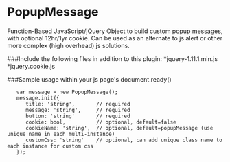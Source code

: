 # PopupMessage
Function-Based JavaScript/jQuery Object to build custom popup messages, with optional 12hr/1yr cookie. Can be used as an alternate to js alert or other more complex (high overhead) js solutions.

###Include the following files in addition to this plugin:
  *jquery-1.11.1.min.js
  *jquery.cookie.js

###Sample usage within your js page's document.ready()
```
   var message = new PopupMessage();
   message.init({
      title: 'string',       // required
      message: 'string',     // required
      button: 'string'       // required
      cookie: bool,          // optional, default=false
      cookieName: 'string',  // optional, default=popupMessage (use unique name in each multi-instance)
      customCss: 'string'    // optional, can add unique class name to each instance for custom css
   });
```

